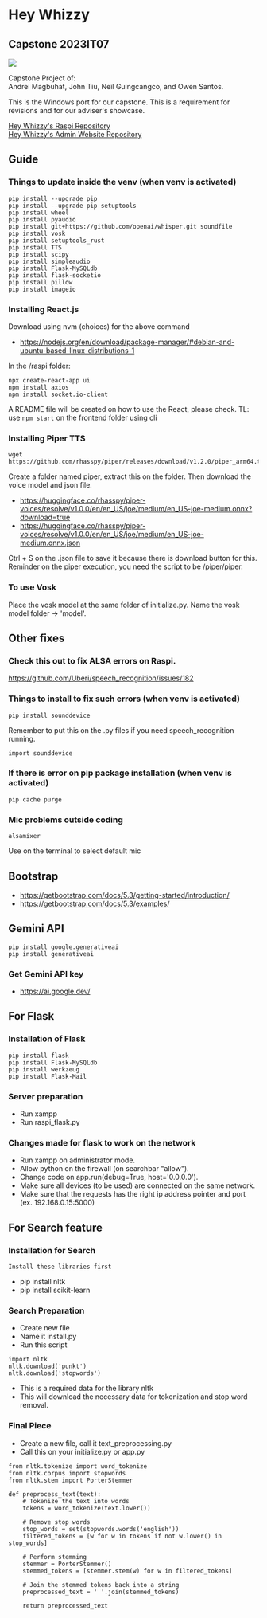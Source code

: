 # Hey Whizzy
## Capstone 2023IT07

<a href="https://github.com/Hir0su/Hey-Whizzy/graphs/contributors">
  <img src="https://contrib.rocks/image?repo=Hir0su/Hey-Whizzy" />
</a>

Capstone Project of:  
Andrei Magbuhat, John Tiu, Neil Guingcangco, and Owen Santos.

This is the Windows port for our capstone. This is a requirement for revisions and for our adviser's showcase.

[Hey Whizzy's Raspi Repository](https://github.com/Hir0su/Hey-Whizzy)  
[Hey Whizzy's Admin Website Repository](https://github.com/Hir0su/Hey-Whizzy-Admin-Website)

## Guide

### Things to update inside the venv (when venv is activated)
```
pip install --upgrade pip
pip install --upgrade pip setuptools
pip install wheel
pip install pyaudio
pip install git+https://github.com/openai/whisper.git soundfile
pip install vosk
pip install setuptools_rust
pip install TTS
pip install scipy
pip install simpleaudio
pip install Flask-MySQLdb
pip install flask-socketio
pip install pillow
pip install imageio
```

### Installing React.js
Download using nvm (choices) for the above command
- https://nodejs.org/en/download/package-manager/#debian-and-ubuntu-based-linux-distributions-1

In the /raspi folder:
```
npx create-react-app ui
npm install axios
npm install socket.io-client
```
A README file will be created on how to use the React, please check.
TL: use `npm start` on the frontend folder using cli


### Installing Piper TTS
```
wget https://github.com/rhasspy/piper/releases/download/v1.2.0/piper_arm64.tar.gz
```
Create a folder named piper, extract this on the folder.
Then download the voice model and json file.
- https://huggingface.co/rhasspy/piper-voices/resolve/v1.0.0/en/en_US/joe/medium/en_US-joe-medium.onnx?download=true
- https://huggingface.co/rhasspy/piper-voices/resolve/v1.0.0/en/en_US/joe/medium/en_US-joe-medium.onnx.json

Ctrl + S on the .json file to save it because there is download button for this.
Reminder on the piper execution, you need the script to be /piper/piper.

### To use Vosk
Place the vosk model at the same folder of initialize.py.
Name the vosk model folder -> 'model'.

## Other fixes

### Check this out to fix ALSA errors on Raspi.
https://github.com/Uberi/speech_recognition/issues/182

### Things to install to fix such errors (when venv is activated)
```
pip install sounddevice
```
Remember to put this on the .py files if you need speech_recognition running.
```
import sounddevice
```

### If there is error on pip package installation (when venv is activated)
```
pip cache purge
```

### Mic problems outside coding
```
alsamixer
```
Use on the terminal to select default mic

## Bootstrap
- https://getbootstrap.com/docs/5.3/getting-started/introduction/
- https://getbootstrap.com/docs/5.3/examples/

## Gemini API
```
pip install google.generativeai
pip install generativeai
```

### Get Gemini API key
- https://ai.google.dev/

## For Flask

### Installation of Flask
```
pip install flask
pip install Flask-MySQLdb
pip install werkzeug
pip install Flask-Mail
```

### Server preparation
- Run xampp
- Run raspi_flask.py

### Changes made for flask to work on the network

- Run xampp on administrator mode.
- Allow python on the firewall (on searchbar "allow").
- Change code on app.run(debug=True, host='0.0.0.0').
- Make sure all devices (to be used) are connected on the same network.
- Make sure that the requests has the right ip address pointer and port (ex. 192.168.0.15:5000)

## For Search feature

### Installation for Search
```
Install these libraries first
```
- pip install nltk
- pip install scikit-learn

### Search Preparation
- Create new file
- Name it install.py
- Run this script
```
import nltk
nltk.download('punkt')
nltk.download('stopwords')
```
- This is a required data for the library nltk
- This will download the necessary data for tokenization and stop word removal.

### Final Piece
- Create a new file, call it text_preprocessing.py
- Call this on your initialize.py or app.py
```
from nltk.tokenize import word_tokenize
from nltk.corpus import stopwords
from nltk.stem import PorterStemmer

def preprocess_text(text):
    # Tokenize the text into words
    tokens = word_tokenize(text.lower())

    # Remove stop words
    stop_words = set(stopwords.words('english'))
    filtered_tokens = [w for w in tokens if not w.lower() in stop_words]

    # Perform stemming
    stemmer = PorterStemmer()
    stemmed_tokens = [stemmer.stem(w) for w in filtered_tokens]

    # Join the stemmed tokens back into a string
    preprocessed_text = ' '.join(stemmed_tokens)

    return preprocessed_text
```
